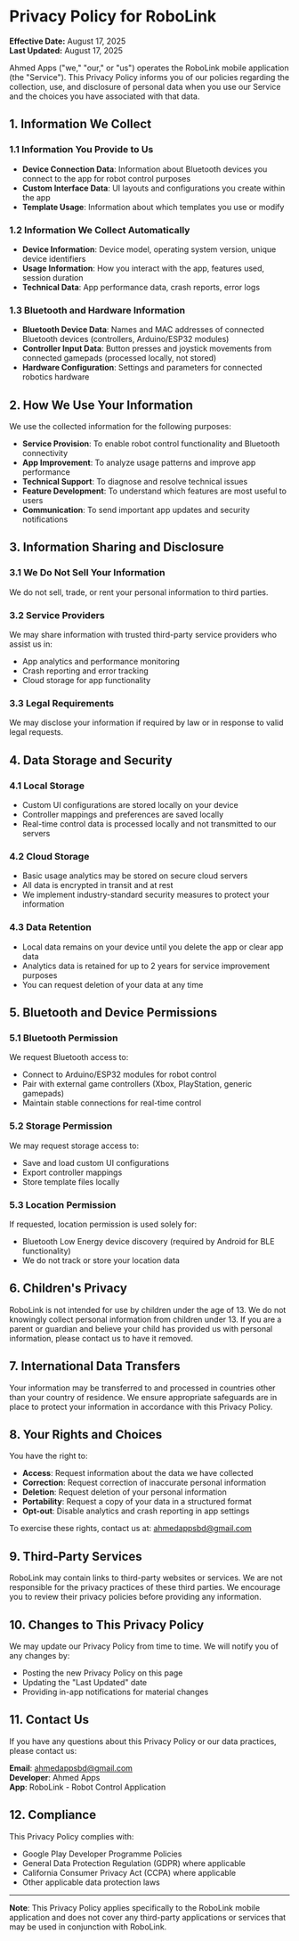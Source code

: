 # Privacy Policy for RoboLink

**Effective Date:** August 17, 2025  
**Last Updated:** August 17, 2025

Ahmed Apps ("we," "our," or "us") operates the RoboLink mobile application (the "Service"). This Privacy Policy informs you of our policies regarding the collection, use, and disclosure of personal data when you use our Service and the choices you have associated with that data.

## 1. Information We Collect

### 1.1 Information You Provide to Us
- **Device Connection Data**: Information about Bluetooth devices you connect to the app for robot control purposes
- **Custom Interface Data**: UI layouts and configurations you create within the app
- **Template Usage**: Information about which templates you use or modify

### 1.2 Information We Collect Automatically
- **Device Information**: Device model, operating system version, unique device identifiers
- **Usage Information**: How you interact with the app, features used, session duration
- **Technical Data**: App performance data, crash reports, error logs

### 1.3 Bluetooth and Hardware Information
- **Bluetooth Device Data**: Names and MAC addresses of connected Bluetooth devices (controllers, Arduino/ESP32 modules)
- **Controller Input Data**: Button presses and joystick movements from connected gamepads (processed locally, not stored)
- **Hardware Configuration**: Settings and parameters for connected robotics hardware

## 2. How We Use Your Information

We use the collected information for the following purposes:

- **Service Provision**: To enable robot control functionality and Bluetooth connectivity
- **App Improvement**: To analyze usage patterns and improve app performance
- **Technical Support**: To diagnose and resolve technical issues
- **Feature Development**: To understand which features are most useful to users
- **Communication**: To send important app updates and security notifications

## 3. Information Sharing and Disclosure

### 3.1 We Do Not Sell Your Information
We do not sell, trade, or rent your personal information to third parties.

### 3.2 Service Providers
We may share information with trusted third-party service providers who assist us in:
- App analytics and performance monitoring
- Crash reporting and error tracking
- Cloud storage for app functionality

### 3.3 Legal Requirements
We may disclose your information if required by law or in response to valid legal requests.

## 4. Data Storage and Security

### 4.1 Local Storage
- Custom UI configurations are stored locally on your device
- Controller mappings and preferences are saved locally
- Real-time control data is processed locally and not transmitted to our servers

### 4.2 Cloud Storage
- Basic usage analytics may be stored on secure cloud servers
- All data is encrypted in transit and at rest
- We implement industry-standard security measures to protect your information

### 4.3 Data Retention
- Local data remains on your device until you delete the app or clear app data
- Analytics data is retained for up to 2 years for service improvement purposes
- You can request deletion of your data at any time

## 5. Bluetooth and Device Permissions

### 5.1 Bluetooth Permission
We request Bluetooth access to:
- Connect to Arduino/ESP32 modules for robot control
- Pair with external game controllers (Xbox, PlayStation, generic gamepads)
- Maintain stable connections for real-time control

### 5.2 Storage Permission
We may request storage access to:
- Save and load custom UI configurations
- Export controller mappings
- Store template files locally

### 5.3 Location Permission
If requested, location permission is used solely for:
- Bluetooth Low Energy device discovery (required by Android for BLE functionality)
- We do not track or store your location data

## 6. Children's Privacy

RoboLink is not intended for use by children under the age of 13. We do not knowingly collect personal information from children under 13. If you are a parent or guardian and believe your child has provided us with personal information, please contact us to have it removed.

## 7. International Data Transfers

Your information may be transferred to and processed in countries other than your country of residence. We ensure appropriate safeguards are in place to protect your information in accordance with this Privacy Policy.

## 8. Your Rights and Choices

You have the right to:
- **Access**: Request information about the data we have collected
- **Correction**: Request correction of inaccurate personal information
- **Deletion**: Request deletion of your personal information
- **Portability**: Request a copy of your data in a structured format
- **Opt-out**: Disable analytics and crash reporting in app settings

To exercise these rights, contact us at: ahmedappsbd@gmail.com

## 9. Third-Party Services

RoboLink may contain links to third-party websites or services. We are not responsible for the privacy practices of these third parties. We encourage you to review their privacy policies before providing any information.

## 10. Changes to This Privacy Policy

We may update our Privacy Policy from time to time. We will notify you of any changes by:
- Posting the new Privacy Policy on this page
- Updating the "Last Updated" date
- Providing in-app notifications for material changes

## 11. Contact Us

If you have any questions about this Privacy Policy or our data practices, please contact us:

**Email**: ahmedappsbd@gmail.com  
**Developer**: Ahmed Apps  
**App**: RoboLink - Robot Control Application

## 12. Compliance

This Privacy Policy complies with:
- Google Play Developer Programme Policies
- General Data Protection Regulation (GDPR) where applicable
- California Consumer Privacy Act (CCPA) where applicable
- Other applicable data protection laws

---

**Note**: This Privacy Policy applies specifically to the RoboLink mobile application and does not cover any third-party applications or services that may be used in conjunction with RoboLink.
